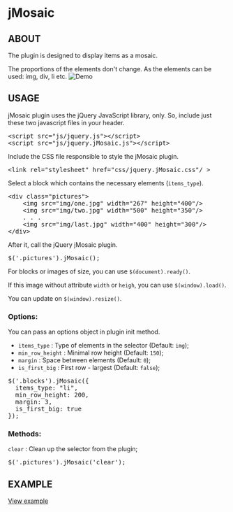 jMosaic
=======

## ABOUT
The plugin is designed to display items as a mosaic. 

The proportions of the elements don't change. As the elements can be used: img, div, li etc.
![Demo](http://u.pikucha.ru/iafnK/345.jpeg)


## USAGE
jMosaic plugin uses the jQuery JavaScript library, only. So, include just these two javascript files in your header.

<pre>
&lt;script src="js/jquery.js"&gt;&lt;/script&gt;
&lt;script src="js/jquery.jMosaic.js"&gt;&lt;/script&gt;
</pre>


Include the CSS file responsible to style the jMosaic plugin.

<pre>
&lt;link rel="stylesheet" href="css/jquery.jMosaic.css"/ &gt;
</pre>

Select a block which contains the necessary elements (`items_type`).

<pre>
&lt;div class="pictures"&gt;
	&lt;img src="img/one.jpg" width="267" height="400"/&gt;
	&lt;img src="img/two.jpg" width="500" height="350"/&gt;
	. . .
	&lt;img src="img/last.jpg" width="400" height="300"/&gt;
&lt;/div&gt;	
</pre>

After it, call the jQuery jMosaic plugin.

<pre>
$('.pictures').jMosaic();
</pre>

For blocks or images of size, you can use `$(document).ready()`.

If this image without attribute `width` or `heigh`, you can use `$(window).load()`.

You can update on `$(window).resize()`.

### Options:
You can pass an options object in plugin init method.
* `items_type` : Type of elements in the selector (Default: `img`);
* `min_row_height` : Minimal row height (Default: `150`);
* `margin` : Space between elements (Default: `0`);
* `is_first_big` : First row - largest (Default: `false`);

<pre>
$('.blocks').jMosaic({
  items_type: "li", 
  min_row_height: 200, 
  margin: 3, 
  is_first_big: true
});
</pre>

### Methods:
`clear` : Clean up the selector from the plugin;
<pre>
$('.pictures').jMosaic('clear');
</pre>

## EXAMPLE
[View example](http://htmlpreview.github.io/?https://github.com/absentik/jMosaic/blob/master/index.html#example)
